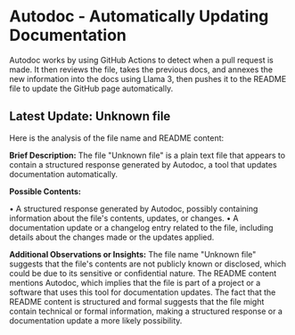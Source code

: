 # Autodoc - Automatically Updating Documentation

Autodoc works by using GitHub Actions to detect when a pull request is made. It then reviews the file, takes the previous docs, and annexes the new information into the docs using Llama 3, then pushes it to the README file to update the GitHub page automatically.

## Latest Update: Unknown file

Here is the analysis of the file name and README content:

**Brief Description:** The file "Unknown file" is a plain text file that appears to contain a structured response generated by Autodoc, a tool that updates documentation automatically.

**Possible Contents:**

• A structured response generated by Autodoc, possibly containing information about the file's contents, updates, or changes.
• A documentation update or a changelog entry related to the file, including details about the changes made or the updates applied.

**Additional Observations or Insights:** The file name "Unknown file" suggests that the file's contents are not publicly known or disclosed, which could be due to its sensitive or confidential nature. The README content mentions Autodoc, which implies that the file is part of a project or a software that uses this tool for documentation updates. The fact that the README content is structured and formal suggests that the file might contain technical or formal information, making a structured response or a documentation update a more likely possibility.
